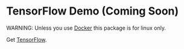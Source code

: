 # TensorFlow Demo (Coming Soon)

WARNING: Unless you use [Docker](https://docs.docker.com/) this package is for linux only.

Get [TensorFlow](https://www.tensorflow.org/).
